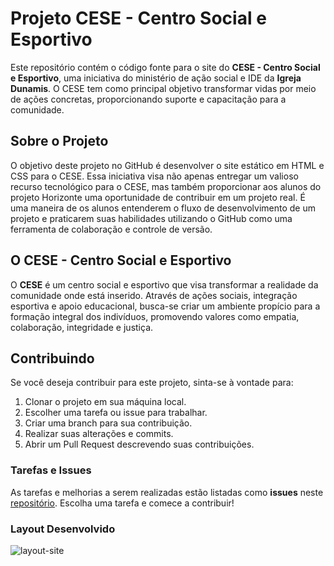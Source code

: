 # Projeto CESE - Centro Social e Esportivo

Este repositório contém o código fonte para o site do **CESE - Centro Social e Esportivo**, uma iniciativa do ministério de ação social e IDE da **Igreja Dunamis**. O CESE tem como principal objetivo transformar vidas por meio de ações concretas, proporcionando suporte e capacitação para a comunidade.

## Sobre o Projeto

O objetivo deste projeto no GitHub é desenvolver o site estático em HTML e CSS para o CESE. Essa iniciativa visa não apenas entregar um valioso recurso tecnológico para o CESE, mas também proporcionar aos alunos do projeto Horizonte uma oportunidade de contribuir em um projeto real. É uma maneira de os alunos entenderem o fluxo de desenvolvimento de um projeto e praticarem suas habilidades utilizando o GitHub como uma ferramenta de colaboração e controle de versão.

## O CESE - Centro Social e Esportivo

O **CESE** é um centro social e esportivo que visa transformar a realidade da comunidade onde está inserido. Através de ações sociais, integração esportiva e apoio educacional, busca-se criar um ambiente propício para a formação integral dos indivíduos, promovendo valores como empatia, colaboração, integridade e justiça.

## Contribuindo

Se você deseja contribuir para este projeto, sinta-se à vontade para:

1. Clonar o projeto em sua máquina local.
2. Escolher uma tarefa ou issue para trabalhar.
3. Criar uma branch para sua contribuição.
4. Realizar suas alterações e commits.
5. Abrir um Pull Request descrevendo suas contribuições.

### Tarefas e Issues

As tarefas e melhorias a serem realizadas estão listadas como **issues** neste [repositório](link-para-o-repositorio). Escolha uma tarefa e comece a contribuir!

### Layout Desenvolvido
![layout-site](https://github.com/davidsonsimoes/CESE/assets/5695277/bd121eef-438d-42f3-8077-9ca0bdc0874a)
